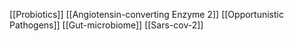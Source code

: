 [[Probiotics]]
[[Angiotensin-converting Enzyme 2]]
[[Opportunistic Pathogens]]
[[Gut-microbiome]]
[[Sars-cov-2]]
